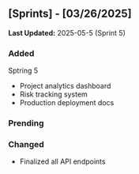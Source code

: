 ## [Sprints] - [03/26/2025]

**Last Updated:** 2025-05-5 (Sprint 5)

### Added

Sptring 5

- Project analytics dashboard
- Risk tracking system
- Production deployment docs

### Prending

### Changed

- Finalized all API endpoints
